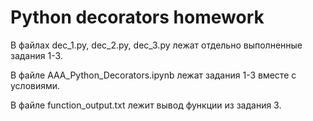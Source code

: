 # Python decorators homework

В файлах dec_1.py, dec_2.py, dec_3.py лежат отдельно выполненные задания 1-3.

В файле AAA_Python_Decorators.ipynb лежат задания 1-3 вместе с условиями. 

В файле function_output.txt лежит вывод функции из задания 3.
